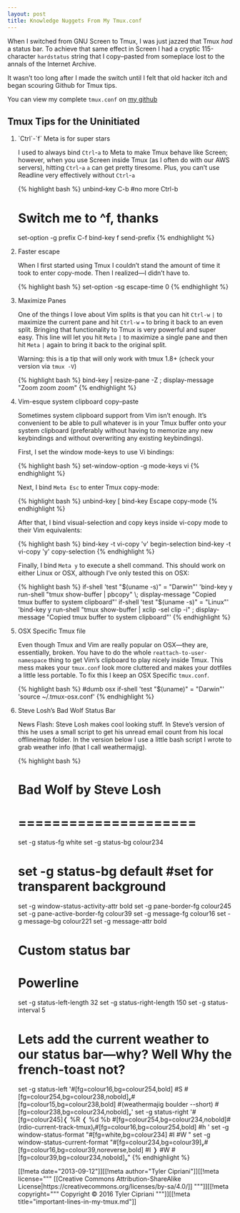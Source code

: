 ```yaml
---
layout: post
title: Knowledge Nuggets From My Tmux.conf
---
```


When I switched from GNU Screen to Tmux, I was just jazzed that Tmux _had_ a 
status bar. To achieve that same effect in Screen I had a cryptic 
115-character `hardstatus` string that I copy&#8211;pasted from someplace 
lost to the annals of the Internet Archive.

It wasn&#8217;t too long after I made the switch until I felt that old 
hacker itch and began scouring Github for Tmux tips.

You can view my complete `tmux.conf` on [my github](https://github.com/thcipriani/dotfiles/blob/master/tmux.conf)

## Tmux Tips for the Uninitiated

<ol>
<li>
`Ctrl`-`f` Meta is for super stars

I used to always bind `Ctrl`-`a` to Meta to make Tmux behave like Screen; 
however, when you use Screen inside Tmux (as I often do with our AWS servers), 
hitting `Ctrl`-`a` `a` can get pretty tiresome. Plus, you can&#8217;t use 
Readline very effectively without `Ctrl`-`a`

{% highlight bash %}
unbind-key C-b #no more Ctrl-b
# Switch me to ^f, thanks
set-option -g prefix C-f
bind-key f send-prefix
{% endhighlight %}
</li>

<li>
Faster escape

When I first started using Tmux I couldn&#8217;t stand the amount of time it
took to enter copy-mode. Then I realized&#8212;I didn&#8217;t have to.

{% highlight bash %}
set-option -sg escape-time 0
{% endhighlight %}
</li>

<li>
Maximize Panes

One of the things I love about Vim splits is that you can hit `Ctrl-w` `|` to
maximize the current  pane and hit `Ctrl-w` `=` to bring it back to an even 
split. Bringing that functionality to Tmux is very powerful and super easy.
This line will let you hit `Meta` `|` to maximize a single pane and then hit
`Meta` `|` again to bring it back to the original split.

Warning: this is a tip that will only work with tmux 1.8+ (check your version via `tmux -V`)

{% highlight bash %}
bind-key | resize-pane -Z \; display-message "Zoom zoom zoom"
{% endhighlight %}
</li>

<li>
Vim-esque system clipboard copy&#8211;paste

Sometimes system clipboard support from Vim isn&#8217;t enough. It&#8217;s 
convenient to be able to pull whatever is in your Tmux buffer onto your 
system clipboard (preferably without having to memorize any new keybindings 
and without overwriting any existing keybindings).

First, I set the window mode-keys to use Vi bindings:

{% highlight bash %}
set-window-option -g mode-keys vi
{% endhighlight %}

Next, I bind `Meta Esc` to enter Tmux copy-mode:

{% highlight bash %}
unbind-key [
bind-key Escape copy-mode
{% endhighlight %}

After that, I bind visual-selection and copy keys inside vi-copy mode to 
their Vim equivalents:

{% highlight bash %}
bind-key -t vi-copy 'v' begin-selection
bind-key -t vi-copy 'y' copy-selection
{% endhighlight %}

Finally, I bind `Meta y` to execute a shell command. This should work on either
Linux or OSX, although I&#8217;ve only tested this on OSX:

{% highlight bash %}
if-shell 'test "$(uname -s)" = "Darwin"' 'bind-key y run-shell "tmux show-buffer | pbcopy" \; display-message "Copied tmux buffer to system clipboard"'
if-shell 'test "$(uname -s)" = "Linux"' 'bind-key y run-shell "tmux show-buffer | xclip -sel clip -i" \; display-message "Copied tmux buffer to system clipboard"'
{% endhighlight %}
</li>

<li>
OSX Specific Tmux file

Even though Tmux and Vim are really popular on OSX&#8212;they are, essentially, 
broken. You have to do the whole `reattach-to-user-namespace` thing to get
Vim&#8217;s clipboard to play nicely inside Tmux. This mess makes your 
`tmux.conf` look more cluttered and makes your dotfiles a little less portable.
To fix this I keep an OSX Specific `tmux.conf`.

{% highlight bash %}
#dumb osx
if-shell 'test "$(uname)" = "Darwin"' 'source ~/.tmux-osx.conf'
{% endhighlight %}
</li>

<li>
Steve Losh&#8217;s Bad Wolf Status Bar

News Flash: Steve Losh makes cool looking stuff. In Steve&#8217;s version 
of this he uses a small script to get his unread email count from his local
offlineimap folder. In the version below I use a little bash script I wrote
to grab weather info (that I call weathermajig).

{% highlight bash %}
# Bad Wolf by Steve Losh
# =====================
set -g status-fg white
set -g status-bg colour234
# set -g status-bg default #set for transparent background
set -g window-status-activity-attr bold
set -g pane-border-fg colour245
set -g pane-active-border-fg colour39
set -g message-fg colour16
set -g message-bg colour221
set -g message-attr bold
# Custom status bar
# Powerline
set -g status-left-length 32
set -g status-right-length 150
set -g status-interval 5
# Lets add the current weather to our status bar—why? Well Why the french-toast not?
set -g status-left '#[fg=colour16,bg=colour254,bold] #S #[fg=colour254,bg=colour238,nobold]#[fg=colour15,bg=colour238,bold] #(weathermajig boulder --short) #[fg=colour238,bg=colour234,nobold]'
set -g status-right '#[fg=colour245]❬ %R ❬ %d %b #[fg=colour254,bg=colour234,nobold]#(rdio-current-track-tmux)#[fg=colour16,bg=colour254,bold] #h '
set -g window-status-format "#[fg=white,bg=colour234] #I #W "
set -g window-status-current-format "#[fg=colour234,bg=colour39]#[fg=colour16,bg=colour39,noreverse,bold] #I ❭ #W #[fg=colour39,bg=colour234,nobold]"
{% endhighlight %}
</li>
[[!meta date="2013-09-12"]][[!meta author="Tyler Cipriani"]][[!meta license="""
[[Creative Commons Attribution-ShareAlike License|https://creativecommons.org/licenses/by-sa/4.0/]]
"""]][[!meta copyright="""
Copyright &copy; 2016 Tyler Cipriani
"""]][[!meta title="important-lines-in-my-tmux.md"]]